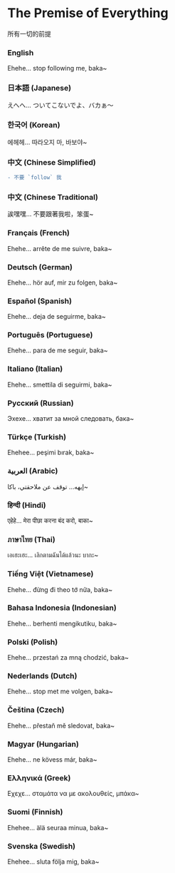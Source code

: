 # The Premise of Everything

所有一切的前提

### English
Ehehe… stop following me, baka~

### 日本語 (Japanese)
えへへ… ついてこないでよ、バカぁ〜

### 한국어 (Korean)
에헤헤… 따라오지 마, 바보야~

### 中文 (Chinese Simplified)

```diff
- 不要 `follow` 我
```

### 中文 (Chinese Traditional)
誒嘿嘿… 不要跟著我啦，笨蛋~

### Français (French)
Ehehe… arrête de me suivre, baka~

### Deutsch (German)
Ehehe… hör auf, mir zu folgen, baka~

### Español (Spanish)
Ehehe… deja de seguirme, baka~

### Português (Portuguese)
Ehehe… para de me seguir, baka~

### Italiano (Italian)
Ehehe… smettila di seguirmi, baka~

### Русский (Russian)
Эхехе… хватит за мной следовать, бака~

### Türkçe (Turkish)
Ehehee… peşimi bırak, baka~

### العربية (Arabic)
إيهه… توقف عن ملاحقتي، باكا~

### हिन्दी (Hindi)
एहेहे… मेरा पीछा करना बंद करो, बाका~

### ภาษาไทย (Thai)
เอเฮะเฮะ… เลิกตามฉันได้แล้วนะ บากะ~

### Tiếng Việt (Vietnamese)
Ehehe… đừng đi theo tớ nữa, baka~

### Bahasa Indonesia (Indonesian)
Ehehe… berhenti mengikutiku, baka~

### Polski (Polish)
Ehehe… przestań za mną chodzić, baka~

### Nederlands (Dutch)
Ehehe… stop met me volgen, baka~

### Čeština (Czech)
Ehehe… přestaň mě sledovat, baka~

### Magyar (Hungarian)
Ehehe… ne kövess már, baka~

### Ελληνικά (Greek)
Εχεχε… σταμάτα να με ακολουθείς, μπάκα~

### Suomi (Finnish)
Ehehee… älä seuraa minua, baka~

### Svenska (Swedish)
Ehehee… sluta följa mig, baka~
